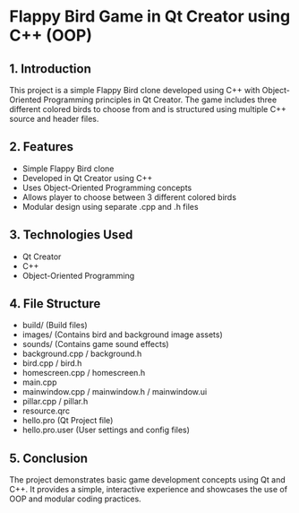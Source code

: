 
# Flappy Bird Game in Qt Creator using C++ (OOP)

## 1. Introduction
This project is a simple Flappy Bird clone developed using C++ with Object-Oriented Programming principles in Qt Creator. 
The game includes three different colored birds to choose from and is structured using multiple C++ source and header files.

## 2. Features
- Simple Flappy Bird clone
- Developed in Qt Creator using C++
- Uses Object-Oriented Programming concepts
- Allows player to choose between 3 different colored birds
- Modular design using separate .cpp and .h files

## 3. Technologies Used
- Qt Creator
- C++
- Object-Oriented Programming

## 4. File Structure
- build/ (Build files)
- images/ (Contains bird and background image assets)
- sounds/ (Contains game sound effects)
- background.cpp / background.h
- bird.cpp / bird.h
- homescreen.cpp / homescreen.h
- main.cpp
- mainwindow.cpp / mainwindow.h / mainwindow.ui
- pillar.cpp / pillar.h
- resource.qrc
- hello.pro (Qt Project file)
- hello.pro.user (User settings and config files)


## 5. Conclusion
The project demonstrates basic game development concepts using Qt and C++. It provides a simple, interactive experience and showcases the use of OOP and modular coding practices.

